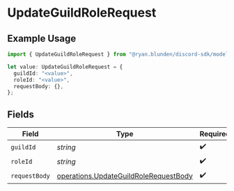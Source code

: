 # UpdateGuildRoleRequest

## Example Usage

```typescript
import { UpdateGuildRoleRequest } from "@ryan.blunden/discord-sdk/models/operations";

let value: UpdateGuildRoleRequest = {
  guildId: "<value>",
  roleId: "<value>",
  requestBody: {},
};
```

## Fields

| Field                                                                                          | Type                                                                                           | Required                                                                                       | Description                                                                                    |
| ---------------------------------------------------------------------------------------------- | ---------------------------------------------------------------------------------------------- | ---------------------------------------------------------------------------------------------- | ---------------------------------------------------------------------------------------------- |
| `guildId`                                                                                      | *string*                                                                                       | :heavy_check_mark:                                                                             | N/A                                                                                            |
| `roleId`                                                                                       | *string*                                                                                       | :heavy_check_mark:                                                                             | N/A                                                                                            |
| `requestBody`                                                                                  | [operations.UpdateGuildRoleRequestBody](../../models/operations/updateguildrolerequestbody.md) | :heavy_check_mark:                                                                             | N/A                                                                                            |